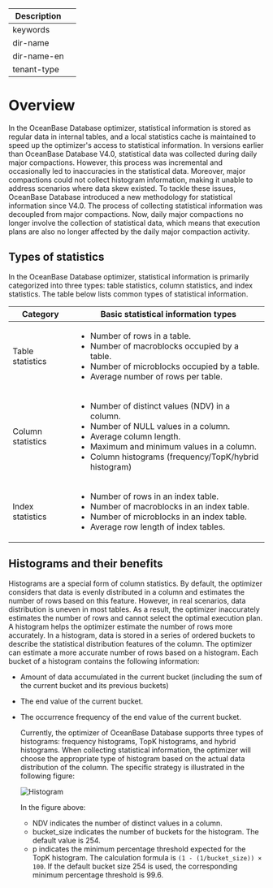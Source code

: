 | Description   |                 |
|---------------|-----------------|
| keywords      |                 |
| dir-name      |                 |
| dir-name-en   |                 |
| tenant-type   |                 |

# Overview

In the OceanBase Database optimizer, statistical information is stored as regular data in internal tables, and a local statistics cache is maintained to speed up the optimizer's access to statistical information. In versions earlier than OceanBase Database V4.0, statistical data was collected during daily major compactions. However, this process was incremental and occasionally led to inaccuracies in the statistical data. Moreover, major compactions could not collect histogram information, making it unable to address scenarios where data skew existed. To tackle these issues, OceanBase Database introduced a new methodology for statistical information since V4.0. The process of collecting statistical information was decoupled from major compactions. Now, daily major compactions no longer involve the collection of statistical data, which means that execution plans are also no longer affected by the daily major compaction activity.

## Types of statistics

In the OceanBase Database optimizer, statistical information is primarily categorized into three types: table statistics, column statistics, and index statistics. The table below lists common types of statistical information.

| Category | Basic statistical information types |
|---|---|
| Table statistics | <ul><li>Number of rows in a table.</li><li>Number of  macroblocks occupied by a table.</li><li>Number of microblocks occupied by a table.</li><li>Average number of rows per table.</li></ul> |
| Column statistics | <ul><li>Number of distinct values (NDV) in a column.</li><li>Number of NULL values in a column.</li><li>Average column length.</li><li>Maximum and minimum values in a column.</li><li>Column histograms (frequency/TopK/hybrid histogram)</li></ul> |
| Index statistics | <ul><li>Number of rows in an index table.</li><li>Number of macroblocks in an index table.</li><li>Number of microblocks in an index table.</li><li>Average row length of index tables.</li></ul> |

## Histograms and their benefits

Histograms are a special form of column statistics. By default, the optimizer considers that data is evenly distributed in a column and estimates the number of rows based on this feature. However, in real scenarios, data distribution is uneven in most tables. As a result, the optimizer inaccurately estimates the number of rows and cannot select the optimal execution plan. A histogram helps the optimizer estimate the number of rows more accurately. In a histogram, data is stored in a series of ordered buckets to describe the statistical distribution features of the column. The optimizer can estimate a more accurate number of rows based on a histogram. Each bucket of a histogram contains the following information:

* Amount of data accumulated in the current bucket (including the sum of the current bucket and its previous buckets)
* The end value of the current bucket.
* The occurrence frequency of the end value of the current bucket.

   Currently, the optimizer of OceanBase Database supports three types of histograms: frequency histograms, TopK histograms, and hybrid histograms. When collecting statistical information, the optimizer will choose the appropriate type of histogram based on the actual data distribution of the column. The specific strategy is illustrated in the following figure:

   ![Histogram](https://obbusiness-private.oss-cn-shanghai.aliyuncs.com/doc/img/observer-enterprise/V4.2.1/EN_US/600.manage/900.performance-tuning/histogram)

   In the figure above:

   * NDV indicates the number of distinct values in a column.
   * bucket_size indicates the number of buckets for the histogram. The default value is 254.
   * p indicates the minimum percentage threshold expected for the TopK histogram. The calculation formula is `(1 - (1/bucket_size)) × 100`. If the default bucket size 254 is used, the corresponding minimum percentage threshold is 99.6.
